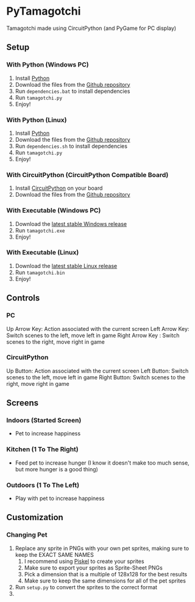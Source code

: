 # PyTamagotchi
Tamagotchi made using CircuitPython (and PyGame for PC display)

## Setup
### With Python (Windows PC)
1. Install [Python](https://www.python.org/downloads/)
2. Download the files from the [Github repository](https://github.com/EclipseShadow55/PyTamagotchi)
3. Run `dependencies.bat` to install dependencies
4. Run `tamagotchi.py`
5. Enjoy!
### With Python (Linux)
1. Install [Python](https://www.python.org/downloads/)
2. Download the files from the [Github repository](https://github.com/EclipseShadow55/PyTamagotchi)
3. Run `dependencies.sh` to install dependencies
4. Run `tamagotchi.py`
5. Enjoy!
### With CircuitPython (CircuitPython Compatible Board)
1. Install [CircuitPython](https://learn.adafruit.com/welcome-to-circuitpython/installing-circuitpython) on your board
2. Download the files from the [Github repository](https://github.com/EclipseShadow55/PyTamagotchi)
### With Executable (Windows PC)
1. Download the [latest stable Windows release](TBD)
2. Run `tamagotchi.exe`
3. Enjoy!
### With Executable (Linux)
1. Download the [latest stable Linux release](TBD)
2. Run `tamagotchi.bin`
3. Enjoy!
## Controls
### PC
Up Arrow Key: Action associated with the current screen
Left Arrow Key: Switch scenes to the left, move left in game
Right Arrow Key : Switch scenes to the right, move right in game
### CircuitPython
Up Button: Action associated with the current screen
Left Button: Switch scenes to the left, move left in game
Right Button: Switch scenes to the right, move right in game
## Screens
### Indoors (Started Screen)
- Pet to increase happiness
### Kitchen (1 To The Right)
- Feed pet to increase hunger (I know it doesn't make too much sense, but more hunger is a good thing)
### Outdoors (1 To The Left)
- Play with pet to increase happiness
## Customization
### Changing Pet
1. Replace any sprite in PNGs with your own pet sprites, making sure to keep the EXACT SAME NAMES
   1. I recommend using [Piskel](https://www.piskelapp.com/) to create your sprites
   2. Make sure to export your sprites as Sprite-Sheet PNGs
   3. Pick a dimension that is a multiple of 128x128 for the best results
   4. Make sure to keep the same dimensions for all of the pet sprites
2. Run `setup.py` to convert the sprites to the correct format
3. 